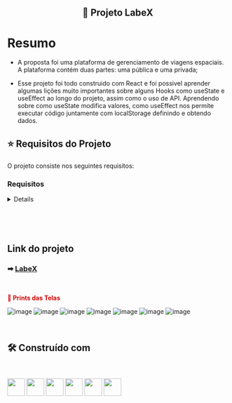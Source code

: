 <h2 align="center">
    <br>
    <p align="center" style="font-weight: bold;"> 🚀 Projeto LabeX
<p>
</h2>

<h1>Resumo</h1>

- A proposta foi uma plataforma de gerenciamento de viagens espaciais. A plataforma contém duas partes: uma pública e uma privada;
 
- Esse projeto foi todo construido com React e foi possivel aprender algumas lições muito importantes sobre alguns Hooks como useState e useEffect ao longo do projeto, assim como o uso de API. Aprendendo sobre como useState modifica valores, como useEffect nos permite executar código juntamente com localStorage definindo e obtendo dados.

<h2>
    <p style="font-weight: bold;">⭐ Requisitos do Projeto</p>
</h2>

O projeto consiste nos seguintes requisitos:

### Requisitos
<details> 

- Estrutura e Rotas

- Requisições e Loadings

- Formulários

- Autenticação

- Estilização
</details>
<br/>


<h2>
    <br>
    <p style="font-weight: bold;"> Link do projeto</p>
</h2>

 ### ➡  [LabeX](http://brave-screw.surge.sh/)

 <br>
    <p style="color: #D30404; font-weight: bold;"> 📸 Prints das Telas</p>
</h2>

![image](https://user-images.githubusercontent.com/96210622/204797328-47ba8dde-32dc-454e-a418-7a25035b7230.png)
![image](https://user-images.githubusercontent.com/96210622/204797430-d73b9749-3560-4d79-bf6b-d299dbf43632.png)
![image](https://user-images.githubusercontent.com/96210622/204797487-2289cc12-777a-4cab-99ba-9cd1ad396002.png)
![image](https://user-images.githubusercontent.com/96210622/204797539-94fc2aed-9cbf-4ffd-b0d5-17fc874e2a1d.png)
![image](https://user-images.githubusercontent.com/96210622/204797617-2edbc695-1b91-4094-a137-43f269cda424.png)
![image](https://user-images.githubusercontent.com/96210622/204797669-d187a9b3-f5c0-4b34-b479-96c311283049.png)
![image](https://user-images.githubusercontent.com/96210622/204797715-bd1faa3f-97a0-47c8-8959-5271b7e28688.png)




<br>

## 🛠️ Construído com
<br>
<p>
<img witdh="40px" height="40px" src="https://raw.githubusercontent.com/styled-components/brand/master/styled-components.png">
<img witdh="40px" height="40px" src="https://upload.wikimedia.org/wikipedia/commons/thumb/a/a7/React-icon.svg/1200px-React-icon.svg.png"> 
<img witdh="40px" height="40px" src="https://user-images.githubusercontent.com/98292838/163856370-844eb1b7-11f6-48cd-abec-21c1da4b38b4.png">
<img witdh="40px" height="40px" src="https://user-images.githubusercontent.com/98292838/163856432-c20873d2-9b31-412e-92e9-a1f6c609b40c.png">
<img witdh="40px" height="40px" src="https://user-images.githubusercontent.com/98292838/163856484-18282144-9061-42ee-9691-66c6454b362f.png">
<img witdh="40px" height="40px" src="https://user-images.githubusercontent.com/98292838/163856535-00dbc8fe-e415-4fa3-8d81-50975fb8839c.png">
</p>

<h2>
    <br>

